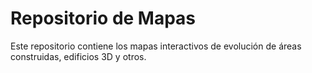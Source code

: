 # Repositorio de Mapas
Este repositorio contiene los mapas interactivos de evolución de áreas construidas, edificios 3D y otros.
